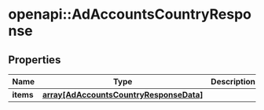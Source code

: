 # openapi::AdAccountsCountryResponse


## Properties
Name | Type | Description | Notes
------------ | ------------- | ------------- | -------------
**items** | [**array[AdAccountsCountryResponseData]**](AdAccountsCountryResponseData.md) |  | [optional] 


